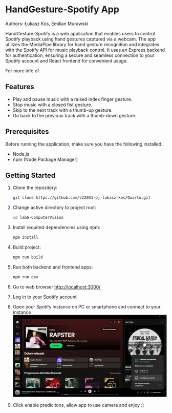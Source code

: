 # HandGesture-Spotify App

Authors: Łukasz Kos, Emilian Murawski

HandGesture-Spotify is a web application that enables users to control Spotify playback using hand gestures captured 
via a webcam. The app utilizes the MediaPipe library for hand gesture recognition and integrates with the Spotify API 
for music playback control. It uses an Express backend for authentication, ensuring a secure and seamless connection to 
your Spotify account and React frontend for convenient usage.

For more info of 


## Features

- Play and pause music with a raised index finger gesture.
- Stop music with a closed fist gesture.
- Skip to the next track with a thumb-up gesture.
- Go back to the previous track with a thumb-down gesture.

## Prerequisites

Before running the application, make sure you have the following installed:

- Node.js
- npm (Node Package Manager)

## Getting Started

1. Clone the repository:

   ```bash
   git clone https://github.com/s22051-pj-lukasz-kos/Quarto.git
    ```
2. Change active directory to project root:

    ```bash
   cd lab6-ComputerVision
   ```
3. Install required dependencies using npm:

   ```bash
   npm install
   ```
4. Build project:

   ```bash
   npm run build
   ```
5. Run both backend and frontend apps:
   ```bash
   npm run dev
   ```
6. Go to web browser [http://localhost:3000/](http://localhost:3000/)


7. Log in to your Spotify account


8. Open your Spotify instance on PC or smartphone and connect to your instance
   ![spotify-conect](media/spotify-connect.png)


9. Click enable predicitons, allow app to use camera and enjoy :)